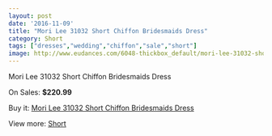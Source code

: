 ```yaml
---
layout: post
date: '2016-11-09'
title: "Mori Lee 31032 Short Chiffon Bridesmaids Dress"
category: Short
tags: ["dresses","wedding","chiffon","sale","short"]
image: http://www.eudances.com/6048-thickbox_default/mori-lee-31032-short-chiffon-bridesmaids-dress.jpg
---
```

Mori Lee 31032 Short Chiffon Bridesmaids Dress

On Sales: **$220.99**
<a href="https://www.eudances.com/en/short/2154-mori-lee-31032-short-chiffon-bridesmaids-dress.html"><amp-img layout="responsive" width="600" height="600" src="//www.eudances.com/6048-thickbox_default/mori-lee-31032-short-chiffon-bridesmaids-dress.jpg" alt="Mori Lee 31032 Short Chiffon Bridesmaids Dress 0" /></a>
<a href="https://www.eudances.com/en/short/2154-mori-lee-31032-short-chiffon-bridesmaids-dress.html"><amp-img layout="responsive" width="600" height="600" src="//www.eudances.com/6052-thickbox_default/mori-lee-31032-short-chiffon-bridesmaids-dress.jpg" alt="Mori Lee 31032 Short Chiffon Bridesmaids Dress 1" /></a>
<a href="https://www.eudances.com/en/short/2154-mori-lee-31032-short-chiffon-bridesmaids-dress.html"><amp-img layout="responsive" width="600" height="600" src="//www.eudances.com/6051-thickbox_default/mori-lee-31032-short-chiffon-bridesmaids-dress.jpg" alt="Mori Lee 31032 Short Chiffon Bridesmaids Dress 2" /></a>
<a href="https://www.eudances.com/en/short/2154-mori-lee-31032-short-chiffon-bridesmaids-dress.html"><amp-img layout="responsive" width="600" height="600" src="//www.eudances.com/6050-thickbox_default/mori-lee-31032-short-chiffon-bridesmaids-dress.jpg" alt="Mori Lee 31032 Short Chiffon Bridesmaids Dress 3" /></a>
<a href="https://www.eudances.com/en/short/2154-mori-lee-31032-short-chiffon-bridesmaids-dress.html"><amp-img layout="responsive" width="600" height="600" src="//www.eudances.com/6049-thickbox_default/mori-lee-31032-short-chiffon-bridesmaids-dress.jpg" alt="Mori Lee 31032 Short Chiffon Bridesmaids Dress 4" /></a>

Buy it: [Mori Lee 31032 Short Chiffon Bridesmaids Dress](https://www.eudances.com/en/short/2154-mori-lee-31032-short-chiffon-bridesmaids-dress.html "Mori Lee 31032 Short Chiffon Bridesmaids Dress")

View more: [Short](https://www.eudances.com/en/25-short "Short")
